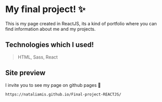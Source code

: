 # My final project! :sparkles:
This is my page created in ReactJS, its a kind of portfolio where you can find information 
about me and my projects.

## Technologies which I used!
> HTML, Sass, React

## Site preview
I invite you to see my page on github pages :open_hands:
```shell
https://nataliamis.github.io/Final-project-REACTJS/
```



